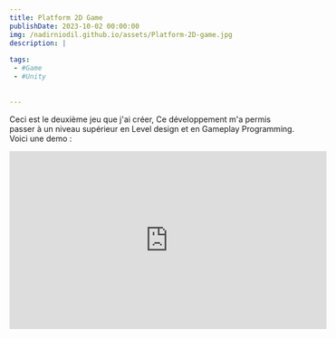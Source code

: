 ```yaml
---
title: Platform 2D Game
publishDate: 2023-10-02 00:00:00
img: /nadirniodil.github.io/assets/Platform-2D-game.jpg
description: |
  
tags:
 - #Game
 - #Unity
  
  
---
```


Ceci est le deuxième jeu que j'ai créer, Ce développement m'a permis passer à un niveau supérieur en Level design et en Gameplay Programming.
Voici une demo :
<iframe width="560" height="315" src="https://www.youtube.com/embed/IX_3WUophpM?si=zmNSkIV9vGoHyANJ" title="YouTube video player" frameborder="0" allow="accelerometer; autoplay; clipboard-write; encrypted-media; gyroscope; picture-in-picture; web-share" referrerpolicy="strict-origin-when-cross-origin" allowfullscreen></iframe>
